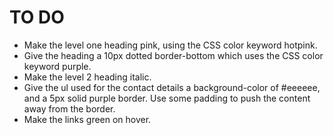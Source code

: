 TO DO
=====

- Make the level one heading pink, using the CSS color keyword hotpink.
- Give the heading a 10px dotted border-bottom which uses the CSS color keyword purple.
- Make the level 2 heading italic.
- Give the ul used for the contact details a background-color of #eeeeee, and a 5px solid purple border. Use some padding to push the content away from the border.
- Make the links green on hover.